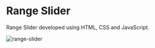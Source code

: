 # Range Slider
Range Slider developed using HTML, CSS and JavaScript.

![range-slider](https://user-images.githubusercontent.com/104005034/213359221-a2d8e4b7-ed74-4277-81d0-eeebfadd34b9.png)
